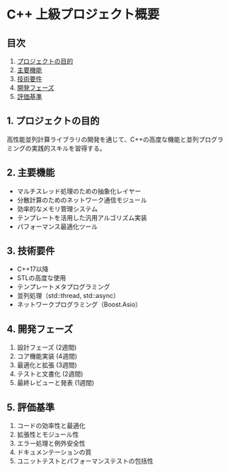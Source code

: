 # C++ 上級プロジェクト概要

## 目次
1. [プロジェクトの目的](#1-プロジェクトの目的)
2. [主要機能](#2-主要機能)
3. [技術要件](#3-技術要件)
4. [開発フェーズ](#4-開発フェーズ)
5. [評価基準](#5-評価基準)

## 1. プロジェクトの目的

高性能並列計算ライブラリの開発を通じて、C++の高度な機能と並列プログラミングの実践的スキルを習得する。

## 2. 主要機能

- マルチスレッド処理のための抽象化レイヤー
- 分散計算のためのネットワーク通信モジュール
- 効率的なメモリ管理システム
- テンプレートを活用した汎用アルゴリズム実装
- パフォーマンス最適化ツール

## 3. 技術要件

- C++17以降
- STLの高度な使用
- テンプレートメタプログラミング
- 並列処理（std::thread, std::async）
- ネットワークプログラミング（Boost.Asio）

## 4. 開発フェーズ

1. 設計フェーズ (2週間)
2. コア機能実装 (4週間)
3. 最適化と拡張 (3週間)
4. テストと文書化 (2週間)
5. 最終レビューと発表 (1週間)

## 5. 評価基準

1. コードの効率性と最適化
2. 拡張性とモジュール性
3. エラー処理と例外安全性
4. ドキュメンテーションの質
5. ユニットテストとパフォーマンステストの包括性
